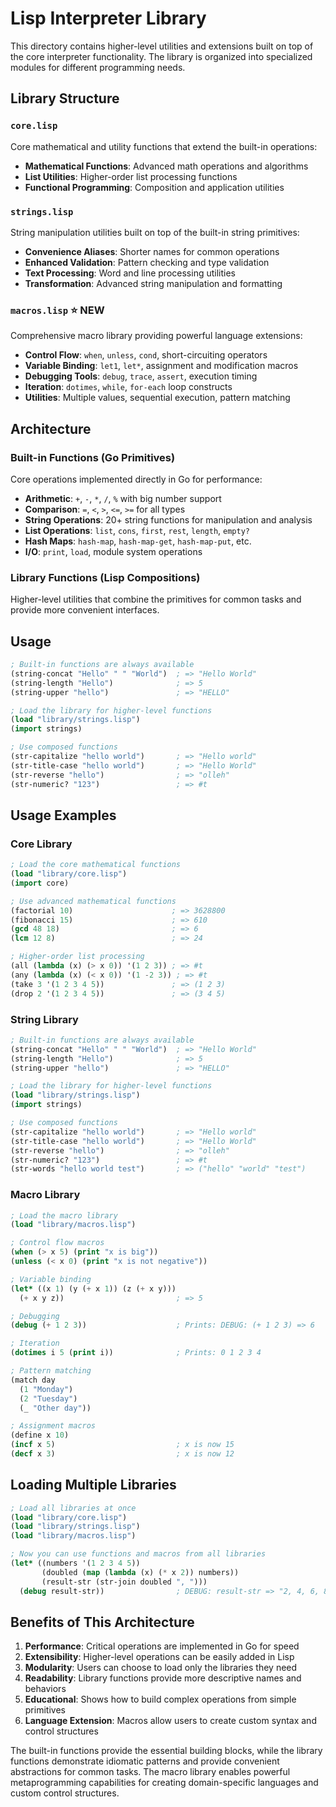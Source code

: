 # Lisp Interpreter Library

This directory contains higher-level utilities and extensions built on top of the core interpreter functionality. The library is organized into specialized modules for different programming needs.

## Library Structure

### `core.lisp`
Core mathematical and utility functions that extend the built-in operations:
- **Mathematical Functions**: Advanced math operations and algorithms
- **List Utilities**: Higher-order list processing functions
- **Functional Programming**: Composition and application utilities

### `strings.lisp` 
String manipulation utilities built on top of the built-in string primitives:
- **Convenience Aliases**: Shorter names for common operations
- **Enhanced Validation**: Pattern checking and type validation
- **Text Processing**: Word and line processing utilities
- **Transformation**: Advanced string manipulation and formatting

### `macros.lisp` ⭐ NEW
Comprehensive macro library providing powerful language extensions:
- **Control Flow**: `when`, `unless`, `cond`, short-circuiting operators
- **Variable Binding**: `let1`, `let*`, assignment and modification macros
- **Debugging Tools**: `debug`, `trace`, `assert`, execution timing
- **Iteration**: `dotimes`, `while`, `for-each` loop constructs
- **Utilities**: Multiple values, sequential execution, pattern matching

## Architecture

### Built-in Functions (Go Primitives)
Core operations implemented directly in Go for performance:
- **Arithmetic**: `+`, `-`, `*`, `/`, `%` with big number support
- **Comparison**: `=`, `<`, `>`, `<=`, `>=` for all types
- **String Operations**: 20+ string functions for manipulation and analysis
- **List Operations**: `list`, `cons`, `first`, `rest`, `length`, `empty?`
- **Hash Maps**: `hash-map`, `hash-map-get`, `hash-map-put`, etc.
- **I/O**: `print`, `load`, module system operations

### Library Functions (Lisp Compositions)
Higher-level utilities that combine the primitives for common tasks and provide more convenient interfaces.

## Usage

```lisp
; Built-in functions are always available
(string-concat "Hello" " " "World")  ; => "Hello World"
(string-length "Hello")              ; => 5
(string-upper "hello")               ; => "HELLO"

; Load the library for higher-level functions
(load "library/strings.lisp")
(import strings)

; Use composed functions
(str-capitalize "hello world")       ; => "Hello world"
(str-title-case "hello world")       ; => "Hello World"
(str-reverse "hello")                ; => "olleh"
(str-numeric? "123")                 ; => #t
```

## Usage Examples

### Core Library
```lisp
; Load the core mathematical functions
(load "library/core.lisp")
(import core)

; Use advanced mathematical functions
(factorial 10)                      ; => 3628800
(fibonacci 15)                      ; => 610
(gcd 48 18)                         ; => 6
(lcm 12 8)                          ; => 24

; Higher-order list processing
(all (lambda (x) (> x 0)) '(1 2 3)) ; => #t
(any (lambda (x) (< x 0)) '(1 -2 3)) ; => #t
(take 3 '(1 2 3 4 5))               ; => (1 2 3)
(drop 2 '(1 2 3 4 5))               ; => (3 4 5)
```

### String Library
```lisp
; Built-in functions are always available
(string-concat "Hello" " " "World")  ; => "Hello World"
(string-length "Hello")              ; => 5
(string-upper "hello")               ; => "HELLO"

; Load the library for higher-level functions
(load "library/strings.lisp")
(import strings)

; Use composed functions
(str-capitalize "hello world")       ; => "Hello world"
(str-title-case "hello world")       ; => "Hello World"
(str-reverse "hello")                ; => "olleh"
(str-numeric? "123")                 ; => #t
(str-words "hello world test")       ; => ("hello" "world" "test")
```

### Macro Library
```lisp
; Load the macro library
(load "library/macros.lisp")

; Control flow macros
(when (> x 5) (print "x is big"))
(unless (< x 0) (print "x is not negative"))

; Variable binding
(let* ((x 1) (y (+ x 1)) (z (+ x y))) 
  (+ x y z))                         ; => 5

; Debugging
(debug (+ 1 2 3))                    ; Prints: DEBUG: (+ 1 2 3) => 6

; Iteration
(dotimes i 5 (print i))              ; Prints: 0 1 2 3 4

; Pattern matching
(match day 
  (1 "Monday") 
  (2 "Tuesday") 
  (_ "Other day"))

; Assignment macros
(define x 10)
(incf x 5)                           ; x is now 15
(decf x 3)                           ; x is now 12
```

## Loading Multiple Libraries

```lisp
; Load all libraries at once
(load "library/core.lisp")
(load "library/strings.lisp") 
(load "library/macros.lisp")

; Now you can use functions and macros from all libraries
(let* ((numbers '(1 2 3 4 5))
       (doubled (map (lambda (x) (* x 2)) numbers))
       (result-str (str-join doubled ", ")))
  (debug result-str))                ; DEBUG: result-str => "2, 4, 6, 8, 10"
```

## Benefits of This Architecture

1. **Performance**: Critical operations are implemented in Go for speed
2. **Extensibility**: Higher-level operations can be easily added in Lisp
3. **Modularity**: Users can choose to load only the libraries they need
4. **Readability**: Library functions provide more descriptive names and behaviors
5. **Educational**: Shows how to build complex operations from simple primitives
6. **Language Extension**: Macros allow users to create custom syntax and control structures

The built-in functions provide the essential building blocks, while the library functions demonstrate idiomatic patterns and provide convenient abstractions for common tasks. The macro library enables powerful metaprogramming capabilities for creating domain-specific languages and custom control structures.
